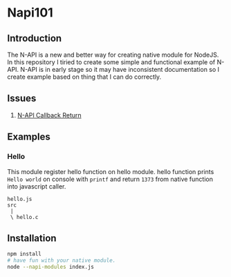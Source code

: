 # Napi101

## Introduction
The N-API is a new and better way for creating native module for NodeJS.
In this repository I tiried to create some simple and functional example of N-API.
N-API is in early stage so it may have inconsistent documentation so I create example
based on thing that I can do correctly.

## Issues
1. [N-API Callback Return](https://github.com/nodejs/node/issues/13562)

## Examples
### Hello
This module register hello function on hello module. hello function prints `Hello world` on console
with `printf` and return `1373` from native function into javascript caller.
```
hello.js
src
 |
 \ hello.c
```

## Installation
```sh
npm install
# have fun with your native module.
node --napi-modules index.js
```
